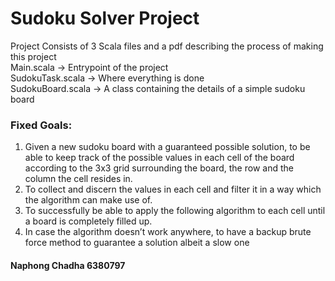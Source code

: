 # Sudoku Solver Project
Project Consists of 3 Scala files and a pdf describing the process of making this project\
Main.scala -> Entrypoint of the project\
SudokuTask.scala -> Where everything is done\
SudokuBoard.scala -> A class containing the details of a simple sudoku board

### Fixed Goals:
1. Given a new sudoku board with a guaranteed possible solution, to be able to keep track of the possible values in each cell of the board according to the 3x3 grid surrounding the board, the row and the column the cell resides in.
2. To collect and discern the values in each cell and filter it in a way which the algorithm can make use of.
3. To successfully be able to apply the following algorithm to each cell until a board is completely filled up.
4. In case the algorithm doesn’t work anywhere, to have a backup brute force method to guarantee a solution albeit a slow one

#### Naphong Chadha 6380797